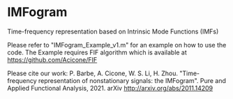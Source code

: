 # IMFogram
Time-frequency representation based on Intrinsic Mode Functions (IMFs)

Please refer to "IMFogram_Example_v1.m" for an example on how to use the code.
The Example requires FIF algorithm which is available at https://github.com/Acicone/FIF

Please cite our work:
P. Barbe, A. Cicone, W. S. Li, H. Zhou. "Time-frequency representation of nonstationary signals: the IMFogram". Pure and Applied Functional Analysis, 2021. arXiv http://arxiv.org/abs/2011.14209
